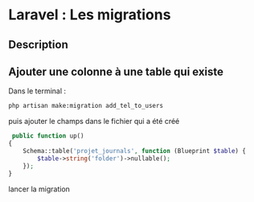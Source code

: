 # Laravel : Les migrations

## Description

## Ajouter une colonne à une table qui existe

Dans le terminal :

```bash
php artisan make:migration add_tel_to_users
```

puis ajouter le champs dans le fichier qui a été créé 

```php
 public function up()
{
    Schema::table('projet_journals', function (Blueprint $table) {
        $table->string('folder')->nullable();
    });
}
```
lancer la migration

